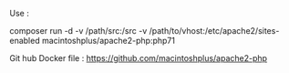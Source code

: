 Use :

composer run -d -v /path/src:/src -v /path/to/vhost:/etc/apache2/sites-enabled macintoshplus/apache2-php:php71

Git hub Docker file : 
https://github.com/macintoshplus/apache2-php
